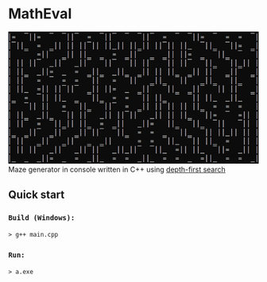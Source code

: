 # MathEval
![preview](./preview_image.jpg)
Maze generator in console written in C++ using [depth-first search](https://en.wikipedia.org/wiki/Maze_generation_algorithm)

## Quick start
### `Build (Windows):`
```console
> g++ main.cpp
```
### `Run:`
```console
> a.exe
```
